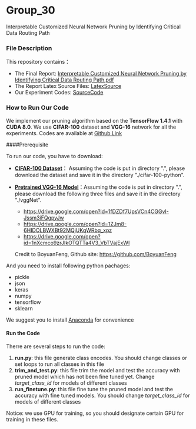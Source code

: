 # Group_30
Interpretable Customized Neural Network Pruning by Identifying Critical Data Routing Path

### File Description

This repository contains：

- The Final Report: [Interpretable Customized Neural Network Pruning by Identifying Critical Data Routing Path.pdf](https://github.com/sjtu-cs222/Group_30/blob/master/Interpretable%20Customized%20Neural%20Network%20Pruning%20by%20Identifying%20Critical%20Data%20Routing%20Path.pdf)
- The Report Latex Source Files: [LatexSource](https://github.com/sjtu-cs222/Group_30/tree/master/LatexSource) 
- Our Experiment Codes: [SourceCode](https://github.com/sjtu-cs222/Group_30/tree/master/SourceCode)

### How to Run Our Code

We implement our pruning algorithm based on the **TensorFlow 1.4.1** with **CUDA 8.0**. We use **CIFAR-100** dataset and **VGG-16** network for all the experiments. Codes are available at [Github Link](https://github.com/lidongyue12138/CriticalPathPruning)  

####Prerequisite

To run our code, you have to download: 

- [**CIFAR-100 Dataset**](https://www.cs.toronto.edu/~kriz/cifar.html)： Assuming the code is put in directory ".", please download the dataset and save it in the directory "./cifar-100-python".

- [**Pretrained VGG-16 Model**](https://github.com/BoyuanFeng/vggNet-71.56-on-CIFAR100-with-Tensorflow)：Assuming the code is put in directory ".", please download the following three files and save it in the directory "./vggNet". 

  - <https://drive.google.com/open?id=1fDZDf7UpsVCn4CGGvI-Jssm3iFQgpyJw>
  - <https://drive.google.com/open?id=1ZJm8-6HIDOLBWXBt92MQjUKqWRbq_xpz>
  - <https://drive.google.com/open?id=1nXcmco9zrJIkOTQTTa4V3_VbTVajExWI>

  Credit to BoyuanFeng, Github site: https://github.com/BoyuanFeng

And you need to install following python pachages:

- pickle
- json
- keras
- numpy
- tensorflow
- sklearn

We suggest you to install [Anaconda](https://www.anaconda.com/download/) for convenience

#### Run the Code

Therre are several steps to run the code:

1. **run.py**: this file generate class encodes. You should change classes or set loops to run all classes in this file
2. **trim_and_test.py**: this file trim the model and test the accuracy with pruned model which has not been fine tuned yet. Change *target_class_id* for models of different classes
3.  **run_finetune.py**: this file fine tune the pruned model and test the accuracy with fine tuned models. You should change *target_class_id* for models of different classes

Notice: we use GPU for training, so you should designate certain GPU for training in these files.